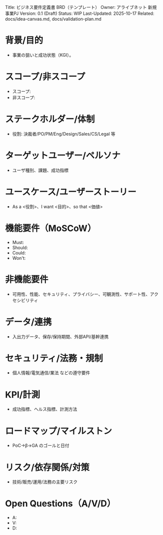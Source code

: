 Title: ビジネス要件定義書 BRD（テンプレート）
Owner: アライブネット 新規事業PJ
Version: 0.1 (Draft)
Status: WIP
Last-Updated: 2025-10-17
Related: docs/idea-canvas.md, docs/validation-plan.md

# 背景/目的
- 事業の狙いと成功状態（KGI）。

# スコープ/非スコープ
- スコープ: 
- 非スコープ: 

# ステークホルダー/体制
- 役割: 決裁者/PO/PM/Eng/Design/Sales/CS/Legal 等

# ターゲットユーザー/ペルソナ
- ユーザ種別、課題、成功指標

# ユースケース/ユーザーストーリー
- As a <役割>、I want <目的>、so that <価値>

# 機能要件（MoSCoW）
- Must: 
- Should: 
- Could: 
- Won't: 

# 非機能要件
- 可用性、性能、セキュリティ、プライバシー、可観測性、サポート性、アクセシビリティ

# データ/連携
- 入出力データ、保存/保持期間、外部API/基幹連携

# セキュリティ/法務・規制
- 個人情報/電気通信/業法 などの遵守要件

# KPI/計測
- 成功指標、ヘルス指標、計測方法

# ロードマップ/マイルストン
- PoC→β→GA のゴールと日付

# リスク/依存関係/対策
- 技術/販売/運用/法務の主要リスク

# Open Questions（A/V/D）
- A: 
- V: 
- D: 

